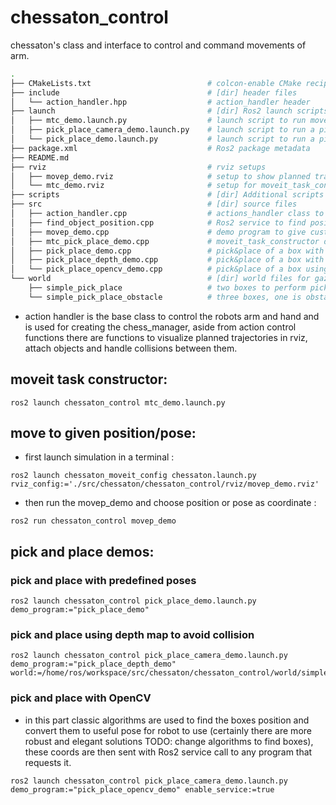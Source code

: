 # chessaton_control

chessaton's class and interface to control and command movements of arm.

```bash
.
├── CMakeLists.txt                          # colcon-enable CMake recipe
├── include                                 # [dir] header files
│   └── action_handler.hpp                  # action_handler header 
├── launch                                  # [dir] Ros2 launch scripts
│   ├── mtc_demo.launch.py                  # launch script to run moveit_task_constructor demo
│   ├── pick_place_camera_demo.launch.py    # launch script to run a pick&place demo with camera for depth and opencv demos
│   └── pick_place_demo.launch.py           # launch script to run a pick&place demo
├── package.xml                             # Ros2 package metadata
├── README.md
├── rviz                                    # rviz setups
│   ├── movep_demo.rviz                     # setup to show planned trajectories
│   └── mtc_demo.rviz                       # setup for moveit_task_constructor setup
├── scripts                                 # [dir] Additional scripts
├── src                                     # [dir] source files
│   ├── action_handler.cpp                  # actions_handler class to control actions of robot
│   ├── find_object_position.cpp            # Ros2 service to find positions of the boxes using opencv
│   ├── movep_demo.cpp                      # demo program to give custom position or pose to robot through CLI
│   ├── mtc_pick_place_demo.cpp             # moveit_task_constructor demo
│   ├── pick_place_demo.cpp                 # pick&place of a box with given coordinates
│   ├── pick_place_depth_demo.cpp           # pick&place of a box with collision avoidance using depth map(octo map)
│   └── pick_place_opencv_demo.cpp          # pick&place of a box using opencv as a ros serviceto find the coordinates
└── world                                   # [dir] world files for gazebo
    ├── simple_pick_place                   # two boxes to perform pick&place demos
    └── simple_pick_place_obstacle          # three boxes, one is obstacle
```
- action handler is the base class to control the robots arm and hand and is used for creating the chess_manager, aside from action control functions there are functions to visualize planned trajectories in rviz, attach objects and handle collisions between them. 

## moveit task constructor:
```
ros2 launch chessaton_control mtc_demo.launch.py
```

## move to given position/pose:
- first launch simulation in a terminal :
```
ros2 launch chessaton_moveit_config chessaton.launch.py rviz_config:='./src/chessaton/chessaton_control/rviz/movep_demo.rviz'
```
- then run the movep_demo and choose position or pose as coordinate :
```
ros2 run chessaton_control movep_demo
```

## pick and place demos:
### pick and place with predefined poses
```
ros2 launch chessaton_control pick_place_demo.launch.py demo_program:="pick_place_demo"
```

### pick and place using depth map to avoid collision
```
ros2 launch chessaton_control pick_place_camera_demo.launch.py demo_program:="pick_place_depth_demo" world:=/home/ros/workspace/src/chessaton/chessaton_control/world/simple_pick_place_obstacle
```

### pick and place with OpenCV
- in this part classic algorithms are used to find the boxes position and convert them to useful pose for robot to use (certainly there are more robust and elegant solutions TODO: change algorithms to find boxes), these coords are then sent with Ros2 service call to any program that requests it. 
```
ros2 launch chessaton_control pick_place_camera_demo.launch.py demo_program:="pick_place_opencv_demo" enable_service:=true
```